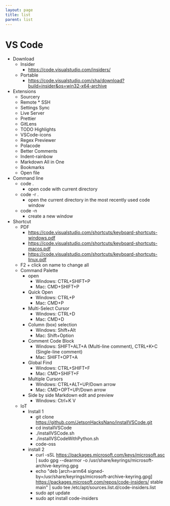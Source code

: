 ```yaml
---
layout: page
title: list
parent: list
---
```


# VS Code
* Download 
	* Insider
		* https://code.visualstudio.com/insiders/ 
	* Portable 
		* https://code.visualstudio.com/sha/download?build=insider&os=win32-x64-archive
* Extensions
	* Sourcery
	* Remote * SSH
	* Settings Sync
	* Live Server
	* Prettier
	* GitLens
	* TODO Highlights
	* VSCode-icons
	* Regex Previewer
	* Polacode
	* Better Comments
	* Indent-rainbow
	* Markdown All in One
	* Bookmarks
	* Open file
* Command line
	* code . 
		* open code with current directory
	* code -r . 
		* open the current directory in the most recently used code window
	* code -n 
		* create a new window
* Shortcut
	* PDF
		* https://code.visualstudio.com/shortcuts/keyboard-shortcuts-windows.pdf 
		* https://code.visualstudio.com/shortcuts/keyboard-shortcuts-macos.pdf
		* https://code.visualstudio.com/shortcuts/keyboard-shortcuts-linux.pdf 
	* F2 + click on name to change all 
	* Command Palette
		* open
			* Windows: CTRL+SHIFT+P
			* Mac: CMD+SHIFT+P
		* Quick Open
		    * Windows: CTRL+P
		    * Mac: CMD+P
	   * Multi-Select Cursor
		    * Windows: CTRL+D
		    * Mac: CMD+D
	   * Column (box) selection
		    * Windows: Shift+Alt 
		    * Mac: Shift+Option
	   * Comment Code Block
		    * Windows: SHIFT+ALT+A (Multi-line comment), CTRL+K+C (Single-line comment)
		    * Mac: SHIFT+OPT+A
	   * Global Find
		    * Windows: CTRL+SHIFT+F
		    * Mac: CMD+SHIFT+F
	   * Multiple Cursors
		    * Windows: CTRL+ALT+UP/Down arrow
		    * Mac: CMD+OPT+UP/Down arrow
	   * Side by side Markdown edit and preview
		    *  Windows: Ctrl+K V
  * IoT
	   * Install 1
			* git clone https://github.com/JetsonHacksNano/installVSCode.git
			* cd installVSCode
			* ./installVSCode.sh
			* ./installVSCodeWithPython.sh
			* code-oss
	   * install 2
			* curl -sSL https://packages.microsoft.com/keys/microsoft.asc | sudo gpg --dearmor -o /usr/share/keyrings/microsoft-archive-keyring.gpg
			* echo "deb [arch=arm64 signed-by=/usr/share/keyrings/microsoft-archive-keyring.gpg] https://packages.microsoft.com/repos/code-insiders/ stable main" | sudo tee /etc/apt/sources.list.d/code-insiders.list
			* sudo apt update
			* sudo apt install code-insiders